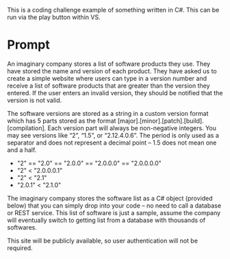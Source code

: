 This is a coding challenge example of something written in C#. This can be run via the play button within VS.

# Prompt

An imaginary company stores a list of software products they use. They have stored the name and version of each product. They have asked us to create a simple website where users can type in a version number and receive a list of software products that are greater than the version they entered. If the user enters an invalid version, they should be notified that the version is not valid.

The software versions are stored as a string in a custom version format which has 5 parts stored as the format [major].[minor].[patch].[build].[compilation]. Each version part will always be non-negative integers. You may see versions like “2”, “1.5”, or “2.12.4.0.6”. The period is only used as a separator and does not represent a decimal point – 1.5 does not mean one and a half.

- "2" == "2.0" == "2.0.0" == "2.0.0.0" == "2.0.0.0.0"
- "2" < "2.0.0.0.1"
- "2" < "2.1"
- "2.0.1" < "2.1.0"

The imaginary company stores the software list as a C# object (provided below) that you can simply drop into your code – no need to call a database or REST service. This list of software is just a sample, assume the company will eventually switch to getting list from a database with thousands of softwares.

This site will be publicly available, so user authentication will not be required.
